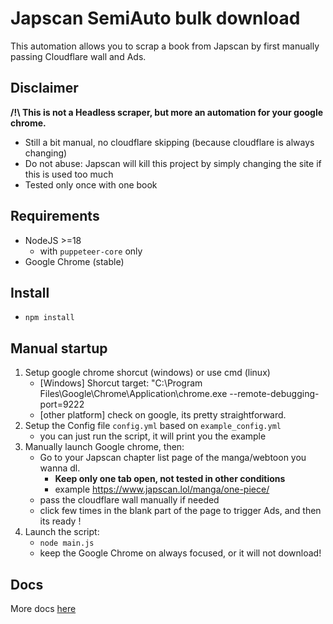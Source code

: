 # Japscan SemiAuto bulk download
This automation allows you to scrap a book from Japscan by first manually passing Cloudflare wall and Ads.


## Disclaimer
**/!\ This is not a Headless scraper, but more an automation for your google chrome.**
- Still a bit manual, no cloudflare skipping (because cloudflare is always changing)
- Do not abuse: Japscan will kill this project by simply changing the site if this is used too much
- Tested only once with one book


## Requirements
- NodeJS >=18
    - with `puppeteer-core` only 
- Google Chrome (stable)

## Install
- `npm install`

## Manual startup
1. Setup google chrome shorcut (windows) or use cmd (linux)
    - [Windows] Shorcut target: "C:\Program Files\Google\Chrome\Application\chrome.exe --remote-debugging-port=9222
    - [other platform] check on google, its pretty straightforward.
2. Setup the Config file `config.yml` based on `example_config.yml`
    - you can just run the script, it will print you the example
3. Manually launch Google chrome, then:
    - Go to your Japscan chapter list page of the manga/webtoon you wanna dl.
        - **Keep only one tab open, not tested in other conditions**
        - example https://www.japscan.lol/manga/one-piece/
    - pass the cloudflare wall manually if needed
    - click few times in the blank part of the page to trigger Ads, and then its ready !
4. Launch the script:
    - `node main.js`
    - keep the Google Chrome on always focused, or it will not download!

## Docs
More docs [here](docs/misc.md)
